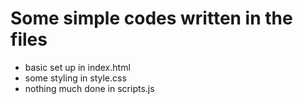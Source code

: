 # Some simple codes written in the files

- basic set up in index.html
- some styling in style.css
- nothing much done in scripts.js
